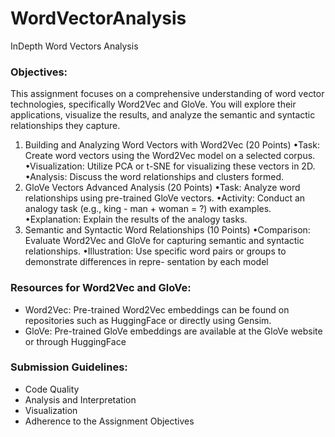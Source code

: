 # WordVectorAnalysis

In­Depth Word Vectors Analysis

### Objectives:

This assignment focuses on a comprehensive understanding of word vector technologies, specifically Word2Vec and GloVe. You will explore their applications, visualize the results, and analyze the semantic and syntactic relationships they capture.

1. Building and Analyzing Word Vectors with Word2Vec (20 Points)
   •Task: Create word vectors using the Word2Vec model on a selected corpus.
   •Visualization: Utilize PCA or t-SNE for visualizing these vectors in 2D.
   •Analysis: Discuss the word relationships and clusters formed.
2. GloVe Vectors Advanced Analysis (20 Points)
   •Task: Analyze word relationships using pre-trained GloVe vectors.
   •Activity: Conduct an analogy task (e.g., king - man + woman = ?) with examples.
   •Explanation: Explain the results of the analogy tasks.
3. Semantic and Syntactic Word Relationships (10 Points)
   •Comparison: Evaluate Word2Vec and GloVe for capturing semantic and syntactic
   relationships.
   •Illustration: Use specific word pairs or groups to demonstrate differences in repre-
   sentation by each model

### Resources for Word2Vec and GloVe:

- Word2Vec: Pre-trained Word2Vec embeddings can be found on repositories such as
  HuggingFace or directly using Gensim.
- GloVe: Pre-trained GloVe embeddings are available at the GloVe website or through
  HuggingFace

### Submission Guidelines:

- Code Quality
- Analysis and Interpretation
- Visualization
- Adherence to the Assignment Objectives
